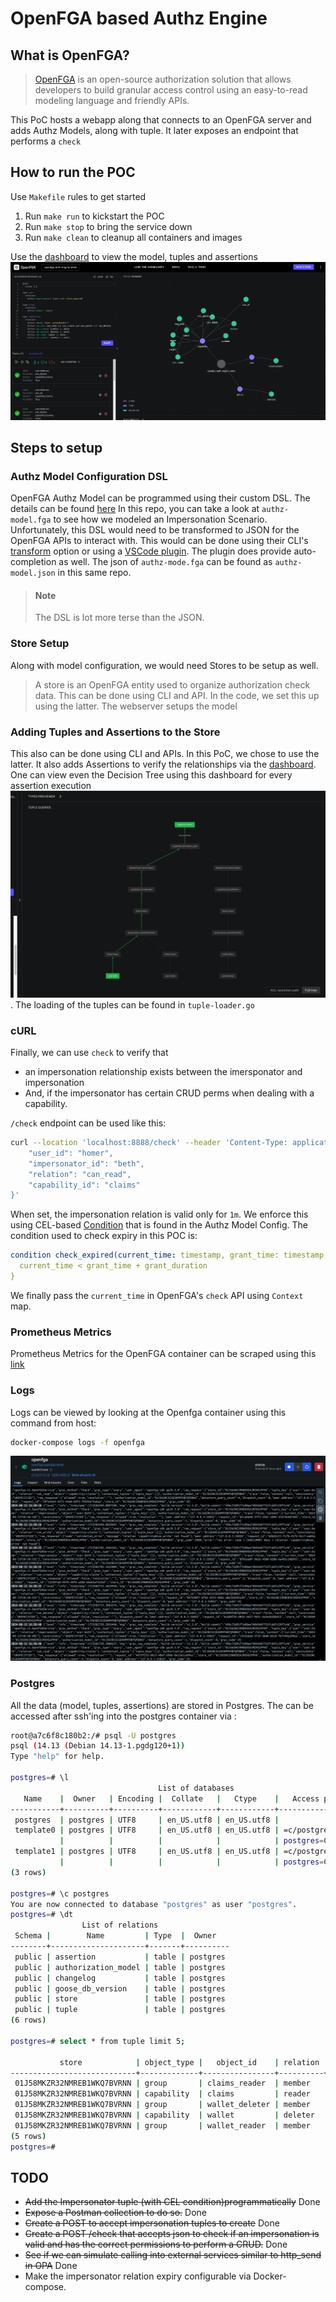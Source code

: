# OpenFGA based Authz Engine
## What is OpenFGA?
> [OpenFGA](https://openfga.dev/) is an open-source authorization solution that allows developers to build granular access control using an easy-to-read modeling language and friendly APIs.

This PoC hosts a webapp along that connects to an OpenFGA server and adds Authz Models, along with tuple.
It later exposes an endpoint that performs a `check` 

## How to run the POC
Use `Makefile` rules to get started
1. Run `make run` to kickstart the POC
2. Run `make stop` to bring the service down
3. Run `make clean` to cleanup all containers and images

Use the [dashboard](http://localhost:3000/playground) to view the model, tuples and assertions
![image](dashboard.png)

## Steps to setup
### Authz Model Configuration DSL
OpenFGA Authz Model can be programmed using their custom DSL.
The details can be found [here](https://openfga.dev/docs/configuration-language)
In this repo, you can take a look at `authz-model.fga` to see how we modeled an Impersonation Scenario.
Unfortunately, this DSL would need to be transformed to JSON for the OpenFGA APIs to interact with.
This would can be done using their CLI's [transform](https://github.com/openfga/cli?tab=readme-ov-file#transform-an-authorization-model) option
or using a [VSCode plugin](https://marketplace.visualstudio.com/items?itemName=openfga.openfga-vscode). The plugin does provide auto-completion as well.
The json of `authz-mode.fga` can be found as `authz-model.json` in this same repo.

> #### Note
> The DSL is lot more terse than the JSON.

### Store Setup
Along with model configuration, we would need Stores to be setup as well.
> A store is an OpenFGA entity used to organize authorization check data.
This can be done using CLI and API. In the code, we set this up using the latter.
The webserver setups the model

### Adding Tuples and Assertions to the Store
This also can be done using CLI and APIs. In this PoC, we chose to use the latter. It also adds Assertions to verify the relationships via the [dashboard](http://localhost:3000/playground).
One can view even the Decision Tree using this dashboard for every assertion execution ![image](decision-tree.png). The loading of the tuples can be found in `tuple-loader.go`

### cURL
Finally, we can use `check` to verify that
- an impersonation relationship exists between the imersponator and impersonation
- And, if the impersonator has certain CRUD perms when dealing with a capability.

`/check` endpoint can be used like this:
```bash
curl --location 'localhost:8888/check' --header 'Content-Type: application/json' --data '{
    "user_id": "homer",
    "impersonator_id": "beth",
    "relation": "can_read",
    "capability_id": "claims"
}'
```

When set, the impersonation relation is valid only for `1m`.
We enforce this using CEL-based [Condition](https://openfga.dev/docs/modeling/conditions) that is found in the Authz Model Config.
The condition used to check expiry in this POC is:
```yaml
condition check_expired(current_time: timestamp, grant_time: timestamp, grant_duration: duration) {
  current_time < grant_time + grant_duration
}
```
We finally pass the `current_time` in OpenFGA's `check` API using `Context` map.

### Prometheus Metrics
Prometheus Metrics for the OpenFGA container can be scraped using this [link](http://localhost:2112/metrics)

### Logs
Logs can be viewed by looking at the Openfga container using this command from host:

```bash
docker-compose logs -f openfga 
```

![image](./logs.png)

### Postgres
All the data (model, tuples, assertions) are stored in Postgres. 
The can be accessed after ssh'ing into the postgres container via :
```bash
root@a7c6f8c180b2:/# psql -U postgres
psql (14.13 (Debian 14.13-1.pgdg120+1))
Type "help" for help.

postgres=# \l
                                 List of databases
   Name    |  Owner   | Encoding |  Collate   |   Ctype    |   Access privileges   
-----------+----------+----------+------------+------------+-----------------------
 postgres  | postgres | UTF8     | en_US.utf8 | en_US.utf8 | 
 template0 | postgres | UTF8     | en_US.utf8 | en_US.utf8 | =c/postgres          +
           |          |          |            |            | postgres=CTc/postgres
 template1 | postgres | UTF8     | en_US.utf8 | en_US.utf8 | =c/postgres          +
           |          |          |            |            | postgres=CTc/postgres
(3 rows)

postgres=# \c postgres
You are now connected to database "postgres" as user "postgres".
postgres=# \dt
                List of relations
 Schema |        Name         | Type  |  Owner   
--------+---------------------+-------+----------
 public | assertion           | table | postgres
 public | authorization_model | table | postgres
 public | changelog           | table | postgres
 public | goose_db_version    | table | postgres
 public | store               | table | postgres
 public | tuple               | table | postgres
(6 rows)

postgres=# select * from tuple limit 5;

           store            | object_type |   object_id    | relation |            _user            | user_type |            ulid            |         inserted_at          | condition_name | condition_context 
----------------------------+-------------+----------------+----------+-----------------------------+-----------+----------------------------+------------------------------+----------------+-------------------
 01J58MKZR32NMREB1WKQ7BVRNN | group       | claims_reader  | member   | user:beth                   | user      | 01J58MKZRFVVN815ZN1GYWS4AS | 2024-08-14 14:28:09.61584+00 |                | 
 01J58MKZR32NMREB1WKQ7BVRNN | capability  | claims         | reader   | group:claims_reader#member  | userset   | 01J58MKZRFVVN815ZN1HWBTQQ2 | 2024-08-14 14:28:09.61584+00 |                | 
 01J58MKZR32NMREB1WKQ7BVRNN | group       | wallet_deleter | member   | user:jerry                  | user      | 01J58MKZRFVVN815ZN1K7CTXDQ | 2024-08-14 14:28:09.61584+00 |                | 
 01J58MKZR32NMREB1WKQ7BVRNN | capability  | wallet         | deleter  | group:wallet_deleter#member | userset   | 01J58MKZRFVVN815ZN1Q50VF2G | 2024-08-14 14:28:09.61584+00 |                | 
 01J58MKZR32NMREB1WKQ7BVRNN | group       | wallet_reader  | member   | user:jerry                  | user      | 01J58MKZRFVVN815ZN1S0KFXC5 | 2024-08-14 14:28:09.61584+00 |                | 
(5 rows)
postgres=# 
```



## TODO
- ~~Add the Impersonator tuple (with CEL condition)programmatically~~ Done
- ~~Expose a Postman collection to do so.~~ Done
- ~~Create a POST to accept impersonation tuples to create~~ Done
- ~~Create a POST /check that accepts json to check if an impersonation is valid and has the correct permissions to perform a CRUD.~~ Done
- ~~See if we can simulate calling into external services similar to http_send in OPA~~ Done
- Make the impersonator relation expiry configurable via Docker-compose.